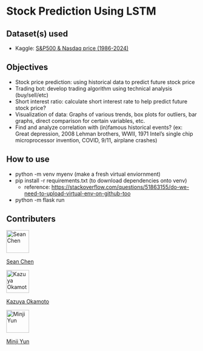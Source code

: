 # Stock Prediction Using LSTM
## Dataset(s) used
- Kaggle:
[S&P500 & Nasdaq price (1986-2024)](https://www.kaggle.com/datasets/guillemservera/sp500-nasdaq-spy-qqq-ohlcv-data/data)

## Objectives
- Stock price prediction: using historical data to predict future stock price
- Trading bot: develop trading algorithm using technical analysis (buy/sell/etc)
- Short interest ratio: calculate short interest rate to help predict future stock price?
- Visualization of data: Graphs of various trends, box plots for outliers, bar graphs, direct comparison for certain variables, etc.
- Find and analyze correlation with (in)famous historical events? (ex: Great depression, 2008 Lehman brothers, WWII, 1971 Intel’s single chip microprocessor invention, COVID, 9/11, airplane crashes)

## How to use
- python -m venv myenv (make a fresh virtual enviornment)
- pip install -r requirements.txt (to download dependencies onto venv)
    - reference: https://stackoverflow.com/questions/51863155/do-we-need-to-upload-virtual-env-on-github-too
- python -m flask run

## Contributers
<a href="https://github.com/seanc327">
  <img src="https://github.com/seanc327.png" alt="Sean Chen" width="60px;"/>
  <p>Sean Chen</p>
</a>
<a href="https://github.com/Okamoto2023">
  <img src="https://github.com/Okamoto2023.png" alt="Kazuya Okamoto" width="60px;"/>
  <p>Kazuya Okamoto</p>
</a>
<a href="https://github.com/minjiyun02">
  <img src="https://github.com/minjiyun02.png" alt="Minji Yun" width="60px;"/>
  <p>Minji Yun</p>
</a>

